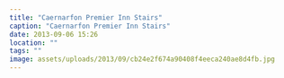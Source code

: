 ```yaml
---
title: "Caernarfon Premier Inn Stairs"
caption: "Caernarfon Premier Inn Stairs"
date: 2013-09-06 15:26
location: ""
tags: ""
image: assets/uploads/2013/09/cb24e2f674a90408f4eeca240ae8d4fb.jpg
---
```


